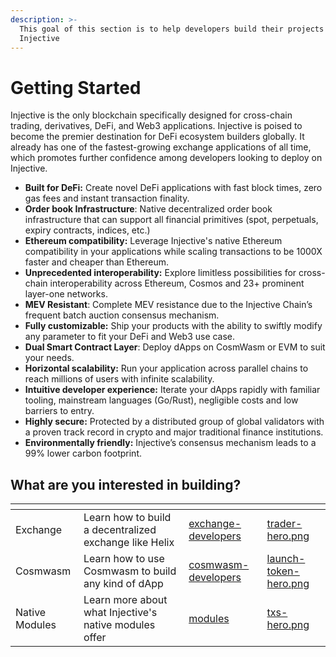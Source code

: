 ```yaml
---
description: >-
  This goal of this section is to help developers build their projects on
  Injective
---
```


# Getting Started

Injective is the only blockchain specifically designed for cross-chain trading, derivatives, DeFi, and Web3 applications. Injective is poised to become the premier destination for DeFi ecosystem builders globally. It already has one of the fastest-growing exchange applications of all time, which promotes further confidence among developers looking to deploy on Injective.

* **Built for DeFi:** Create novel DeFi applications with fast block times, zero gas fees and instant transaction finality.
* **Order book Infrastructure**: Native decentralized order book infrastructure that can support all financial primitives (spot, perpetuals, expiry contracts, indices, etc.)
* **Ethereum compatibility:** Leverage Injective's native Ethereum compatibility in your applications while scaling transactions to be 1000X faster and cheaper than Ethereum.
* **Unprecedented interoperability:** Explore limitless possibilities for cross-chain interoperability across Ethereum, Cosmos and 23+ prominent layer-one networks.
* **MEV Resistant**: Complete MEV resistance due to the Injective Chain’s frequent batch auction consensus mechanism.
* **Fully customizable:** Ship your products with the ability to swiftly modify any parameter to fit your DeFi and Web3 use case.
* **Dual Smart Contract Layer**: Deploy dApps on CosmWasm or EVM to suit your needs.
* **Horizontal scalability:** Run your application across parallel chains to reach millions of users with infinite scalability.
* **Intuitive developer experience:** Iterate your dApps rapidly with familiar tooling, mainstream languages (Go/Rust), negligible costs and low barriers to entry.
* **Highly secure:** Protected by a distributed group of global validators with a proven track record in crypto and major traditional finance institutions.
* **Environmentally friendly:** Injective’s consensus mechanism leads to a 99% lower carbon footprint.

## What are you interested in building?

<table data-view="cards"><thead><tr><th></th><th></th><th data-hidden data-card-target data-type="content-ref"></th><th data-hidden data-card-cover data-type="files"></th></tr></thead><tbody><tr><td>Exchange</td><td>Learn how to build a decentralized exchange like Helix</td><td><a href="../exchange-developers/">exchange-developers</a></td><td><a href="../../.gitbook/assets/trader-hero.png">trader-hero.png</a></td></tr><tr><td>Cosmwasm</td><td>Learn how to use Cosmwasm to build any kind of dApp</td><td><a href="../cosmwasm-developers/">cosmwasm-developers</a></td><td><a href="../../.gitbook/assets/launch-token-hero.png">launch-token-hero.png</a></td></tr><tr><td>Native Modules</td><td>Learn more about what Injective's native modules offer</td><td><a href="../modules/">modules</a></td><td><a href="../../.gitbook/assets/txs-hero.png">txs-hero.png</a></td></tr></tbody></table>

